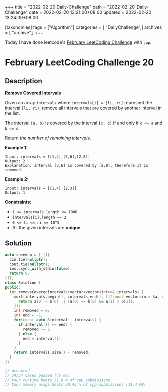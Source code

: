 +++
title = "2022-02-20 Daily-Challenge"
path = "2022-02-20-Daily-Challenge"
date = 2022-02-20 13:21:00+08:00
updated = 2022-02-20 13:24:00+08:00

[taxonomies]
tags = ["Algorithm"]
categories = [ "DailyChallenge",]
archives = [ "archive",]
+++

Today I have done leetcode's [February LeetCoding Challenge](https://leetcode.com/problems/remove-covered-intervals/) with `cpp`.

<!-- more -->

# February LeetCoding Challenge 20

## Description

**Remove Covered Intervals**

Given an array `intervals` where `intervals[i] = [li, ri]` represent the interval `[li, ri)`, remove all intervals that are covered by another interval in the list.

The interval `[a, b)` is covered by the interval `[c, d)` if and only if `c <= a` and `b <= d`.

Return *the number of remaining intervals*.

 

**Example 1:**

```
Input: intervals = [[1,4],[3,6],[2,8]]
Output: 2
Explanation: Interval [3,6] is covered by [2,8], therefore it is removed.
```

**Example 2:**

```
Input: intervals = [[1,4],[2,3]]
Output: 1
```

 

**Constraints:**

- `1 <= intervals.length <= 1000`
- `intervals[i].length == 2`
- `0 <= li <= ri <= 10^5`
- All the given intervals are **unique**.

## Solution

``` cpp
auto speedup = [](){
  cin.tie(nullptr);
  cout.tie(nullptr);
  ios::sync_with_stdio(false);
  return 0;
}();
class Solution {
public:
  int removeCoveredIntervals(vector<vector<int>>& intervals) {
    sort(intervals.begin(), intervals.end(), [](const vector<int> &a, const vector<int> &b) {
      return a[0] < b[0] || (a[0] == b[0] && a[1] > b[1]);
    });
    int removed = 0;
    int end = -1;
    for(const auto &interval : intervals) {
      if(interval[1] <= end) {
        removed += 1;
      } else {
        end = interval[1];
      }
    }
    return intervals.size() - removed;
  }
};

// Accepted
// 34/34 cases passed (45 ms)
// Your runtime beats 31.8 % of cpp submissions
// Your memory usage beats 59.43 % of cpp submissions (11.4 MB)
```
